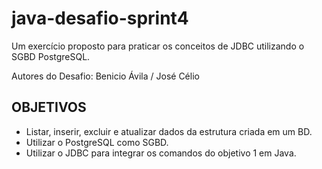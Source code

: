 # java-desafio-sprint4
Um exercício proposto para praticar os conceitos de JDBC utilizando o SGBD PostgreSQL.

Autores do Desafio: Benicio Ávila / José Célio

## OBJETIVOS
- Listar, inserir, excluir e atualizar dados da estrutura criada em um BD.
- Utilizar o PostgreSQL como SGBD.
- Utilizar o JDBC para integrar os comandos do objetivo 1 em Java.
